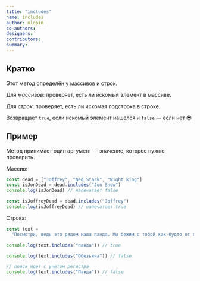 ```yaml
---
title: "includes"
name: includes
author: nlopin
co-authors:
designers:
contributors:
summary:
---
```


## Кратко

Этот метод определён у [массивов](/js/doka/arrays/) и [строк](/js/doka/string/).

Для _массивов_: проверяет, есть ли искомый элемент в массиве.

Для _строк_: проверяет, есть ли искомая подстрока в строке.

Возвращает `true`, если искомый элемент нашёлся и `false` — если нет 😎

## Пример

Метод принимает один аргумент — значение, которое нужно проверить.

Массив:

```js
const dead = ["Joffrey", "Ned Stark", "Night king"]
const isJonDead = dead.includes("Jon Snow")
console.log(isJonDead) // напечатает false

const isJoffreyDead = dead.includes("Joffrey")
console.log(isJoffreyDead) // напечатает true
```

Строка:

```js
const text =
  "Посмотри, ведь это рядом наша панда. Мы бежим с тобой как-будто от гепарда."

console.log(text.includes("панда")) // true

console.log(text.includes("Обезьяна")) // false

// поиск идет с учетом регистра
console.log(text.includes("Панда")) // false
```
